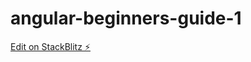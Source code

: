 # angular-beginners-guide-1

[Edit on StackBlitz ⚡️](https://stackblitz.com/edit/angular-beginners-guide-1)
